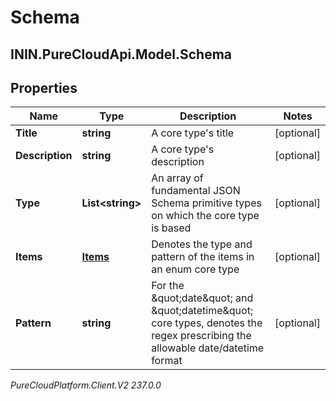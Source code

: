 # Schema

## ININ.PureCloudApi.Model.Schema

## Properties

|Name | Type | Description | Notes|
|------------ | ------------- | ------------- | -------------|
| **Title** | **string** | A core type&#39;s title | [optional] |
| **Description** | **string** | A core type&#39;s description | [optional] |
| **Type** | **List&lt;string&gt;** | An array of fundamental JSON Schema primitive types on which the core type is based | [optional] |
| **Items** | [**Items**](Items) | Denotes the type and pattern of the items in an enum core type | [optional] |
| **Pattern** | **string** | For the \&quot;date\&quot; and \&quot;datetime\&quot; core types, denotes the regex prescribing the allowable date/datetime format | [optional] |



_PureCloudPlatform.Client.V2 237.0.0_
